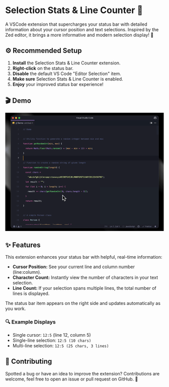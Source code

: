 # Selection Stats & Line Counter 📏

A VSCode extension that supercharges your status bar with detailed information about your cursor position and text selections. Inspired by the Zed editor, it brings a more informative and modern selection display! 🚀

## ⚙️ Recommended Setup

1. **Install** the Selection Stats & Line Counter extension.
2. **Right-click** on the status bar.
3. **Disable** the default VS Code "Editor Selection" item.
4. **Make sure** Selection Stats & Line Counter is enabled.
5. **Enjoy** your improved status bar experience!

## 🎬 Demo

[![Selection Stats & Line Counter Demo](/images/demo.gif)](/images/demo.gif)

## ✨ Features

This extension enhances your status bar with helpful, real-time information:

- **Cursor Position:** See your current line and column number (line:column).
- **Character Count:** Instantly view the number of characters in your text selection.
- **Line Count:** If your selection spans multiple lines, the total number of lines is displayed.

The status bar item appears on the right side and updates automatically as you work.

### 🔍 Example Displays

- Single cursor: `12:5` (line 12, column 5)
- Single-line selection: `12:5 (10 chars)`
- Multi-line selection: `12:5 (25 chars, 3 lines)`

## 👥 Contributing

Spotted a bug or have an idea to improve the extension? Contributions are welcome, feel free to open an issue or pull request on GitHub. 🖤
